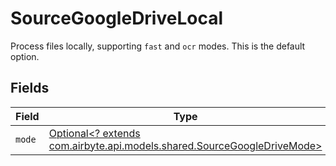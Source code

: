 # SourceGoogleDriveLocal

Process files locally, supporting `fast` and `ocr` modes. This is the default option.


## Fields

| Field                                                                                                                   | Type                                                                                                                    | Required                                                                                                                | Description                                                                                                             |
| ----------------------------------------------------------------------------------------------------------------------- | ----------------------------------------------------------------------------------------------------------------------- | ----------------------------------------------------------------------------------------------------------------------- | ----------------------------------------------------------------------------------------------------------------------- |
| `mode`                                                                                                                  | [Optional<? extends com.airbyte.api.models.shared.SourceGoogleDriveMode>](../../models/shared/SourceGoogleDriveMode.md) | :heavy_minus_sign:                                                                                                      | N/A                                                                                                                     |